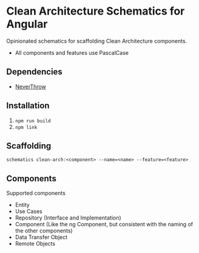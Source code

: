 # Clean Architecture Schematics for Angular

Opinionated schematics for scaffolding Clean Architecture components.
- All components and features use PascalCase

## Dependencies
- [NeverThrow](https://github.com/supermacro/neverthrow)

## Installation
1. `npm run build`
2. `npm link`

## Scaffolding
`schematics clean-arch:<component> --name=<name> --feature=<feature>`

## Components
Supported components
- Entity
- Use Cases
- Repository (Interface and Implementation)
- Component (Like the ng Component, but consistent with the naming of the other components)
- Data Transfer Object
- Remote Objects
